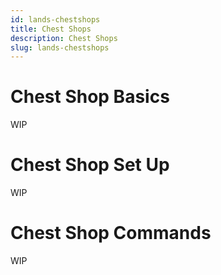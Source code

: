 ```yaml
---
id: lands-chestshops
title: Chest Shops
description: Chest Shops
slug: lands-chestshops
---
```


# Chest Shop Basics
WIP
# Chest Shop Set Up
WIP
# Chest Shop Commands
WIP